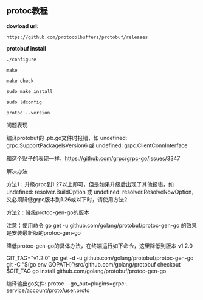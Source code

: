## protoc教程 ##

**dowload url**: 

`https://github.com/protocolbuffers/protobuf/releases`

**protobuf install**

`./configure`

`make`

`make check`

`sudo make install`

`sudo ldconfig` 

`protoc --version`


问题表现

编译protobuf的 .pb.go文件时报错，如 undefined: grpc.SupportPackageIsVersion6 或 undefined: grpc.ClientConnInterface

和这个贴子的表现一样，https://github.com/grpc/grpc-go/issues/3347

解决办法

方法1：升级grpc到1.27以上即可，但是如果升级后出现了其他报错，如 undefined: resolver.BuildOption 或 undefined: resolver.ResolveNowOption，又必须降低grpc版本到1.26或以下时，请使用方法2

方法2：降级protoc-gen-go的版本

注意：使用命令 go get -u github.com/golang/protobuf/protoc-gen-go 的效果是安装最新版的protoc-gen-go

降低protoc-gen-go的具体办法，在终端运行如下命令，这里降低到版本 v1.2.0

GIT_TAG=”v1.2.0″
go get -d -u github.com/golang/protobuf/protoc-gen-go
git -C “$(go env GOPATH)”/src/github.com/golang/protobuf checkout $GIT_TAG
go install github.com/golang/protobuf/protoc-gen-go


编译输出go文件:
protoc --go_out=plugins=grpc:.. service/account/proto/user.proto 